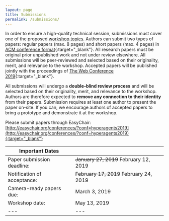 ```yaml
---
layout: page
title: Submissions
permalink: /submissions/
---
```

In order to ensure a high-quality technical session, submissions must cover one of the proposed [workshop topics](/topics/). Authors can submit two types of papers: regular papers (max. 8 pages) and short papers (max. 4 pages) in [ACM conference format](http://www.acm.org/publications/proceedings-template){:target="_blank"}. All research papers must be original prior unpublished work and not under review elsewhere. All submissions will be peer-reviewed and selected based on their originality, merit, and relevance to the workshop. Accepted papers will be published jointly with the proceedings of [The Web Conference 2019](https://www2019.thewebconf.org/){:target="_blank"}.

All submissions will undergo a **double-blind review process** and will be selected based on their originality, merit, and relevance to the workshop. Authors are therefore expected to **remove any connection to their identity** from their papers. Submission requires at least one author to present the paper on-site. If you can, we encourage authors of accepted papers to bring a prototype and demonstrate it at the workshop.

Please submit papers through EasyChair: [http://easychair.org/conferences/?conf=hyperagents2019](http://easychair.org/conferences/?conf=hyperagents2019){:target="_blank"}

| Important Dates ||
|---|---|
| Paper submission deadline: | ~~January 27, 2019~~ February 12, 2019 |
| Notification of acceptance: | ~~February 17, 2019~~ February 24, 2019 |
| Camera-ready papers due: | March 3, 2019 |
| Workshop date: | May 13, 2019 |
|---|---|